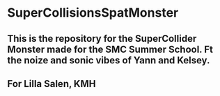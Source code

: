 # SuperCollisionsSpatMonster
 
## This is the repository for the SuperCollider Monster made for the SMC Summer School. Ft the noize and sonic vibes of Yann and Kelsey.

## For Lilla Salen, KMH
